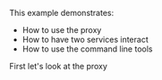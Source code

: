 This example demonstrates:
 
 * How to use the proxy
 * How to have two services interact
 * How to use the command line tools

First let's look at the proxy


